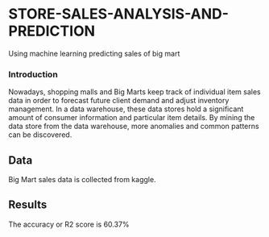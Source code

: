 # STORE-SALES-ANALYSIS-AND-PREDICTION
Using machine learning predicting sales of big mart
### Introduction
Nowadays, shopping malls and Big Marts keep track of individual item sales data in order to forecast future client demand and adjust inventory management. In a data warehouse, these data stores hold a significant amount of consumer information and particular item details. By mining the data store from the data warehouse, more anomalies and common patterns can be discovered.
## Data
Big Mart sales data is collected from kaggle.
## Results
The accuracy or R2 score is 60.37%
